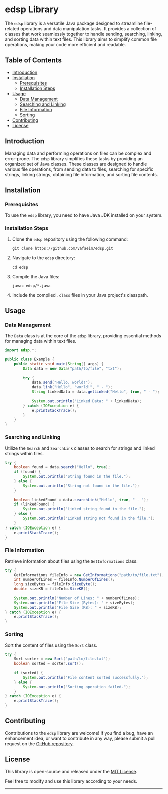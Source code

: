 # edsp Library

The `edsp` library is a versatile Java package designed to streamline file-related operations and data manipulation tasks. It provides a collection of classes that work seamlessly together to handle sending, searching, linking, and sorting data within text files. This library aims to simplify common file operations, making your code more efficient and readable.

## Table of Contents

- [Introduction](#introduction)
- [Installation](#installation)
  - [Prerequisites](#prerequisites)
  - [Installation Steps](#installation-steps)
- [Usage](#usage)
  - [Data Management](#data-management)
  - [Searching and Linking](#searching-and-linking)
  - [File Information](#file-information)
  - [Sorting](#sorting)
- [Contributing](#contributing)
- [License](#license)

## Introduction

Managing data and performing operations on files can be complex and error-prone. The `edsp` library simplifies these tasks by providing an organized set of Java classes. These classes are designed to handle various file operations, from sending data to files, searching for specific strings, linking strings, obtaining file information, and sorting file contents.

## Installation

### Prerequisites

To use the `edsp` library, you need to have Java JDK installed on your system.

### Installation Steps

1. Clone the `edsp` repository using the following command:
   ```
   git clone https://github.com/vafaeim/edsp.git
   ```
2. Navigate to the `edsp` directory:
   ```
   cd edsp
   ```
3. Compile the Java files:
   ```
   javac edsp/*.java
   ```
4. Include the compiled `.class` files in your Java project's classpath.

## Usage

### Data Management

The `Data` class is at the core of the `edsp` library, providing essential methods for managing data within text files.

```java
import edsp.*;

public class Example {
    public static void main(String[] args) {
        Data data = new Data("path/to/file", "txt");
        
        try {
            data.send("Hello, world!");
            data.link("Hello", "world!", " - ");
            String linkedData = data.getLinked("Hello", true, " - ");
            
            System.out.println("Linked Data: " + linkedData);
        } catch (IOException e) {
            e.printStackTrace();
        }
    }
}
```

### Searching and Linking

Utilize the `Search` and `SearchLink` classes to search for strings and linked strings within files.

```java
try {
    boolean found = data.search("Hello", true);
    if (found) {
        System.out.println("String found in the file.");
    } else {
        System.out.println("String not found in the file.");
    }
    
    boolean linkedFound = data.searchLink("Hello", true, " - ");
    if (linkedFound) {
        System.out.println("Linked string found in the file.");
    } else {
        System.out.println("Linked string not found in the file.");
    }
} catch (IOException e) {
    e.printStackTrace();
}
```

### File Information

Retrieve information about files using the `GetInformations` class.

```java
try {
    GetInformations fileInfo = new GetInformations("path/to/file.txt");
    int numberOfLines = fileInfo.NumberOfLines();
    long sizeBytes = fileInfo.SizeByte();
    double sizeKB = fileInfo.SizeKB();
    
    System.out.println("Number of Lines: " + numberOfLines);
    System.out.println("File Size (Bytes): " + sizeBytes);
    System.out.println("File Size (KB): " + sizeKB);
} catch (IOException e) {
    e.printStackTrace();
}
```

### Sorting

Sort the content of files using the `Sort` class.

```java
try {
    Sort sorter = new Sort("path/to/file.txt");
    boolean sorted = sorter.sort();
    
    if (sorted) {
        System.out.println("File content sorted successfully.");
    } else {
        System.out.println("Sorting operation failed.");
    }
} catch (IOException e) {
    e.printStackTrace();
}
```

## Contributing

Contributions to the `edsp` library are welcome! If you find a bug, have an enhancement idea, or want to contribute in any way, please submit a pull request on the [GitHub repository](https://github.com/vafaeim/edsp).

## License

This library is open-source and released under the [MIT License](LICENSE).

Feel free to modify and use this library according to your needs.

---
